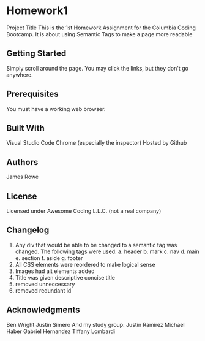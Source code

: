 # Homework1

Project Title
This is the 1st Homework Assignment for the Columbia Coding Bootcamp. It is about using Semantic Tags to make a page more readable

## Getting Started

Simply scroll around the page. You may click the links, but they don't go anywhere.

## Prerequisites

You must have a working web browser.

## Built With

Visual Studio Code
Chrome (especially the inspector)
Hosted by Github

## Authors

James Rowe

## License

Licensed under Awesome Coding L.L.C. (not a real company)

## Changelog

1. Any div that would be able to be changed to a semantic tag was changed. The following tags were used:
   a. header
   b. mark
   c. nav
   d. main
   e. section
   f. aside
   g. footer
2. All CSS elements were reordered to make logical sense
3. Images had alt elements added
4. Title was given descriptive concise title
5. removed unneccessary </img>
6. removed redundant id

## Acknowledgments

Ben Wright
Justin Simero
And my study group:
Justin Ramirez
Michael Haber
Gabriel Hernandez
Tiffany Lombardi
